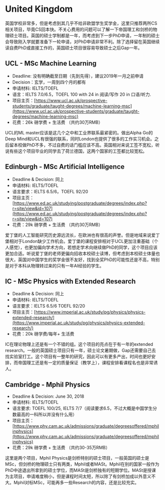 # United Kingdom

英国学校非常多，但是考虑到其几乎不给非欧盟学生奖学金，这里只推荐两所CS相关项目，毕竟CS回本快。不关心费用的问题可以了解一下帝国理工和剑桥的物理硕士项目。英国的硕士学制都是一年，而考虑到下一步PhD申请，一年制的硕士会导致刚入学就要准备下一轮申请，对PhD申请非常不利。除了选择留在英国继续读自费PhD或直接工作的，英国硕士项目很容易导致硕士之后Gap一年。

## UCL - MSc Machine Learning

* Deadline: 没有明确截至日期（先到先得），建议2019年一月之前申请
* Decision：玄学，一周到四个月的都有
* 申请材料: IELTS/TOEFL
* 语言：IELTS 7.0/6.5，TOEFL 100 with 24 in 阅读/写作 20 in 口语/听力.
* 项目主页：[https://www.ucl.ac.uk/prospective-students/graduate/taught-degrees/machine-learning-msc](https://www.ucl.ac.uk/prospective-students/graduate/taught-degrees/machine-learning-msc)
* 花费：26k 磅学费 + 生活费 （共约30万RMB）

UCL的ML master应该是这几个之中和工业界联系最紧密的。做出Alpha Go的Deep Mind和UCL有很强的联系，同时London也提供了很多的工作实习机会。之后留本校做PhD不多，不过自费的话门槛应该不高。英国相对来说工签不宽松，听说有些这个项目毕业的同学去了荷兰德国，这两个国家的工签都比较宽松。

## Edinburgh - MSc Artificial Intelligence

* Deadline & Decision: 同上
* 申请材料: IELTS/TOEFL
* 语言要求：IELTS 6.5/6，TOEFL 92/20
* 项目主页：[https://www.ed.ac.uk/studying/postgraduate/degrees/index.php?r=site/view&id=107](https://www.ed.ac.uk/studying/postgraduate/degrees/index.php?r=site/view&id=107)
* 花费：29k 磅学费 + 生活费 （共约30万RMB）

爱丁堡的人工智能研究历史源远流长，在欧洲也有很高的声誉。但是地域来说爱丁堡相对于London缺少工作机会。爱丁堡的课程安排相对于UCL更加注重基础（个人感觉），也更加偏向学术方向，若想走学术向继续做PhD的同学，这个项目应该更加合适。听说爱丁堡的老师更偏向招收本校硕士读博，但考虑到本校硕士体量也很大，英国对中国学生的奖学金很不友好，找到全奖PhD的可能性还是不高，特别是对于本科从物理转过来的只有一年AI经验的学生。

## IC - MSc Physics with Extended Research

* Deadline & Decision: 同上
* 申请材料: IELTS/TOEFL
* 语言要求：IELTS 6.5/6 TOEFL 92/20
* 项目主页：[https://www.imperial.ac.uk/study/pg/physics/physics-extended-research/](https://www.imperial.ac.uk/study/pg/physics/physics-extended-research/)
* 花费：20k 磅学费/每年+ 生活费

IC在理论物理上还是有一个不错的组。这个项目的亮点在于有一年的extended research。一般的英国硕士项目只有一年，硕士论文暑期做，Gap还需要自己去找实验室打工。这个项目有一整年的研究，因此可以有更多产出，时间也更好安排，而帝国理工还是有一定的质量保证（教学上），课程安排看课程名也是非常诱人。

## Cambridge - Mphil Physics

* Deadline & Decision: June 30, 2018
* 申请材料: IELTS/TOEFL
* 语言要求: TOEFL 100/25, IELTS 7/7（阅读要求6.5，不过大概是中国学生分数最高的一科所以并没有什么用）
* 项目主页：[https://www.phy.cam.ac.uk/admissions/graduate/degreesoffered/mphilinphysics](https://www.phy.cam.ac.uk/admissions/graduate/degreesoffered/mphilinphysics)
* 花费：29k 磅学费 + 生活费 （共约30-35万RMB）

这里是两个项目，Mphil Physics是剑桥特别的硕士项目，一般英国的硕士是MSc，但剑桥的物理硕士只有两类，Mphil或者MASt。Mphil在别的国家一般作为PhD中途退出所拿到的硕士学位，而MASt是剑桥独有的短期学位。MASt是授课为主项目，申请难度稍小，但是课程时间太短，所以除了有剑桥加成以外意义不大。Mphil对标MSc，可能再多一些Research的内容，还是比较充实。

